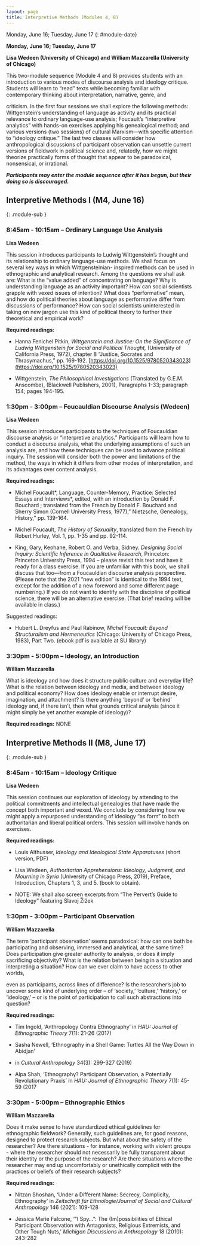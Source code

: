 ```yaml
---
layout: page
title: Interpretive Methods (Modules 4, 8)
---
```


Monday, June 16; Tuesday, June 17
{: #module-date}

**Monday, June 16; Tuesday, June 17**

**Lisa Wedeen (University of Chicago) and William Mazzarella (University of Chicago)**

This two-module sequence (Module 4 and 8) provides students with an introduction to various modes of discourse analysis and ideology critique. Students will learn to “read” texts while becoming familiar with contemporary thinking about interpretation, narrative, genre, and

criticism. In the first four sessions we shall explore the following methods: Wittgenstein’s understanding of language as activity and its practical relevance to ordinary language-use analysis; Foucault’s “interpretive analytics” with hands-on exercises applying his genealogical method; and various versions (two sessions) of cultural Marxism—with specific attention to “ideology critique.” The last two classes will consider how anthropological discussions of participant observation can unsettle current versions of fieldwork in political science and, relatedly, how we might theorize practically forms of thought that appear to be paradoxical, nonsensical, or irrational.

***Participants may enter the module sequence after it has begun, but their doing so is discouraged.***

## Interpretive Methods I (M4, June 16) 
{: .module-sub }

### 8:45am - 10:15am – Ordinary Language Use Analysis

**Lisa Wedeen**

This session introduces participants to Ludwig Wittgenstein’s thought and its relationship to ordinary language-use methods. We shall focus on several key ways in which Wittgensteinian- inspired methods can be used in ethnographic and analytical research. Among the questions we shall ask are: What is the “value added” of concentrating on language? Why is understanding language as an activity important? How can social scientists grapple with vexed issues of intention? What does “performative” mean, and how do political theories about language as performative differ from discussions of performance? How can social scientists uninterested in taking on new jargon use this kind of political theory to further their theoretical and empirical work?

**Required readings:**

  - Hanna Fenichel Pitkin, *Wittgenstein and Justice: On the Significance of Ludwig Wittgenstein for Social and Political Thought,* (University of California Press, 1972), chapter 8 “Justice, Socrates and Thrasymachus,” pp. 169-192. [https://doi.org/10.1525/9780520343023](https://doi.org/10.1525/9780520343023)

  - Wittgenstein, *The Philosophical Investigations* (Translated by G.E.M. Anscombe), (Blackwell Publishers, 2001), Paragraphs 1-33; paragraph 154; pages 194-195.

### 1:30pm - 3:00pm – Foucauldian Discourse Analysis (Wedeen)

**Lisa Wedeen**

This session introduces participants to the techniques of Foucauldian discourse analysis or “interpretive analytics.” Participants will learn how to conduct a discourse analysis, what the underlying assumptions of such an analysis are, and how these techniques can be used to advance political inquiry. The session will consider both the power and limitations of the method, the ways in which it differs from other modes of interpretation, and its advantages over content analysis.

**Required readings:**

  - Michel Foucault*, Language, Counter-Memory, Practice: Selected Essays and Interviews*, edited, with an introduction by Donald F. Bouchard ; translated from the French by Donald F. Bouchard and Sherry Simon (Cornell University Press, 1977),” Nietzsche, Genealogy, History,” pp. 139-164.

  - Michel Foucault, *The History of Sexuality*, translated from the French by Robert Hurley, Vol. 1, pp. 1-35 and pp. 92-114.

  - King, Gary, Keohane, Robert O. and Verba, Sidney. *Designing Social Inquiry: Scientific Inference in Qualitative Research*, Princeton: Princeton University Press, 1994 – please revisit this text and have it ready for a class exercise. If you are unfamiliar with this book, we shall discuss that too—from a Foucauldian discourse analysis perspective. (Please note that the 2021 “new edition” is identical to the 1994 text, except for the addition of a new foreword and some different page numbering.) If you do not want to identify with the discipline of political science, there will be an alternative exercise. (That brief reading will be available in class.)

Suggested readings:

  - Hubert L. Dreyfus and Paul Rabinow, *Michel Foucault: Beyond Structuralism and Hermeneutics* (Chicago: University of Chicago Press, 1983), Part Two. (ebook pdf is available at SU library)

### 3:30pm - 5:00pm – Ideology, an Introduction

**William Mazzarella**

What is ideology and how does it structure public culture and everyday life? What is the relation between ideology and media, and between ideology and political economy? How does ideology enable or interrupt desire, imagination, and attachment? Is there anything ‘beyond’ or ‘behind’ ideology and, if there isn’t, then what grounds critical analysis (since it might simply be yet another example of ideology)?

**Required readings:** NONE

## Interpretive Methods II (M8, June 17) 
{: .module-sub }

### 8:45am - 10:15am – Ideology Critique

**Lisa Wedeen**

This session continues our exploration of ideology by attending to the political commitments and intellectual genealogies that have made the concept both important and vexed. We conclude by considering how we might apply a repurposed understanding of ideology “as form” to both authoritarian and liberal political orders. This session will involve hands on exercises.

**Required readings:**

  - Louis Althusser, *Ideology and Ideological State Apparatuses* (short version, PDF)

  - Lisa Wedeen, *Authoritarian Apprehensions: Ideology, Judgment, and Mourning in Syria* (University of Chicago Press, 2019), Preface, Introduction, Chapters 1, 3, and 5. (book to obtain).

  - NOTE: We shall also screen excerpts from “The Pervert’s Guide to Ideology” featuring Slavoj Žižek

### 1:30pm - 3:00pm – Participant Observation

**William Mazzarella**

The term ‘participant observation’ seems paradoxical: how can one both be participating and observing, immersed and analytical, at the same time? Does participation give greater authority to analysis, or does it imply sacrificing objectivity? What is the relation between being in a situation and interpreting a situation? How can we ever claim to have access to other worlds,

even as participants, across lines of difference? Is the researcher’s job to uncover some kind of underlying order – of ‘society,’ ‘culture,’ ‘history,’ or ‘ideology,’ – or is the point of participation to call such abstractions into question?

**Required readings:**

  - Tim Ingold, ‘Anthropology Contra Ethnography’ in *HAU: Journal of Ethnographic Theory* 7(1): 21-26 (2017)

  - Sasha Newell, ‘Ethnography in a Shell Game: Turtles All the Way Down in Abidjan’

  - in *Cultural Anthropology* 34(3): 299-327 (2019)

  - Alpa Shah, ‘Ethnography? Participant Observation, a Potentially Revolutionary Praxis’ in *HAU: Journal of Ethnographic Theory* 7(1): 45-59 (2017

### 3:30pm - 5:00pm – Ethnographic Ethics 

**William Mazzarella**

Does it make sense to have standardized ethical guidelines for ethnographic fieldwork? Generally, such guidelines are, for good reasons, designed to protect research subjects. But what about the safety of the researcher? Are there situations - for instance, working with violent groups - where the researcher should not necessarily be fully transparent about their identity or the purpose of the research? Are there situations where the researcher may end up uncomfortably or unethically complicit with the practices or beliefs of their research subjects?

**Required readings:**

  - Nitzan Shoshan, ‘Under a Different Name: Secrecy, Complicity, Ethnography’ in *Zeitschrift für Ethnologie/Journal of Social and Cultural Anthropology* 146 (2021): 109-128

  - Jessica Marie Falcone, ‘“I Spy…”: The (Im)possibilities of Ethical Participant Observation with Antagonists, Religious Extremists, and Other Tough Nuts,’ *Michigan Discussions in Anthropology* 18 (2010): 243-282